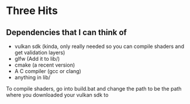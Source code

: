 # Three Hits
## Dependencies that I can think of
- vulkan sdk (kinda, only really needed so you can compile shaders and get validation layers)
- glfw (Add it to lib/)
- cmake (a recent version)
- A C compiler (gcc or clang)
- anything in lib/

To compile shaders, go into build.bat and change the path to be the path where you downloaded your vulkan sdk to
